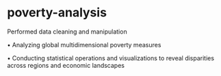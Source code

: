 # poverty-analysis
Performed data cleaning and manipulation

• Analyzing global multidimensional poverty measures

• Conducting statistical operations and visualizations to reveal disparities across regions and economic landscapes
